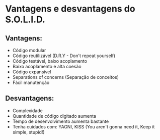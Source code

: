 # Vantagens e desvantagens do S.O.L.I.D.

## Vantagens:

- Código modular
- Código reutilizável (D.R.Y - Don't repeat yourself)
- Código testável, baixo acoplamento
- Baixo acoplamento e alta coesão
- Código expansível
- Separations of concerns (Separação de conceitos)
- Fácil manutenção

## Desvantagens:

- Complexidade
- Quantidade de código digitado aumenta
- Tempo de desenvolvimento aumenta bastante
- Tenha cuidados com: YAGNI, KISS (You aren't gonna need it, Keep it simple, stupid!)

